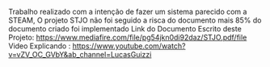 Trabalho realizado com a intenção de fazer um sistema parecido com a STEAM, O projeto STJO não foi seguido a risca do documento mais 85% do documento criado foi implementado Link do Documento Escrito deste Projeto: https://www.mediafire.com/file/pg54jkn0di92daz/STJO.pdf/file
Video Explicando : https://www.youtube.com/watch?v=vZV_OC_GVbY&ab_channel=LucasGuizzi
